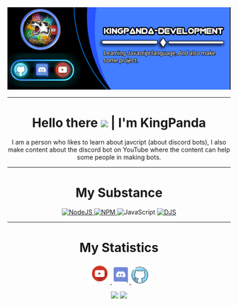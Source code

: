 <div align="center">
    <img src="./src/KingPanda_Banner.png">
</div>

---

<h1 align="center">
Hello there <img src="https://user-images.githubusercontent.com/1303154/88677602-1635ba80-d120-11ea-84d8-d263ba5fc3c0.gif" width="28px"> | I'm KingPanda
</h1>

<p align="center">
I am a person who likes to learn about javcript (about discord bots), I also make content about the discord bot on YouTube where the content can help some people in making bots.
</p>

---

<h1 align="center">
My Substance
</h1>

<div align="center">
  <a href="https://nodejs.org">
    <img src="https://img.shields.io/badge/Node.js-323330?style=for-the-badge&logo=nodedotjs&logoColor=green" alt="NodeJS"></img>
  </a>
  
  <a href="https://npmjs.com">
     <img src="https://img.shields.io/badge/npm-323330?style=for-the-badge&logo=npm&logoColor=white" alt="NPM"></img>
  </a>
  
  <a>
     <img src="https://img.shields.io/badge/JavaScript-323330?style=for-the-badge&logo=javascript&logoColor=F7DF1Ei" alt="JavaScript"></img>
  </a>
  
  <a href="https://npmjs.com/package/discord.js">
     <img src="https://img.shields.io/badge/DISCORD.JS-323330?style=for-the-badge&logoColor=white" alt="DJS"></img>
  </a>
</div>

---
<h1 align="center">
My Statistics
</h1>

<div align="center">
    <a href="https://www.youtube.com/channel/UCS1P0f3H20_CKxGVvACFWBg">
        <img src="src/youtube.png" alt="Youtube" width="47em">
    </a>
    <a href="https://discord.gg/p9HHR35mST">
        <img src="src/discord.png" alt="Discord" width="40em">
    </a>
    <a href="https://github.com/KingPanda-Development">
        <img src="src/github.png" alt="Github" width="40em">
    </a>

![](https://github-readme-stats.vercel.app/api?username=kingpanda-development&show_icons=true&theme=algolia)
![](https://github-readme-stats.vercel.app/api/top-langs/?username=kingpanda-development&layout=compact&theme=algolia)
</div>
